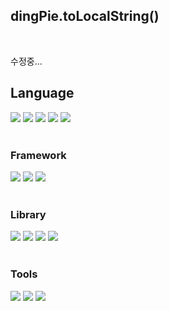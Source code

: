<h2>dingPie.toLocalString()</h2>

<br>

수정중...

<!--내용 부분-->
<h2>Language</h2>
<div>
  <img src="https://img.shields.io/badge/HTML5-E34F26?style=for-the-badge&logo=HTML5&logoColor=white">
  <img src="https://img.shields.io/badge/css3-1572B6.svg?style=for-the-badge&logo=css3&logoColor=white" />
  <img src="https://img.shields.io/badge/javascript-F7DF1E.svg?style=for-the-badge&logo=javascript&logoColor=black" />
  <img src="https://img.shields.io/badge/typescript-1976D2.svg?style=for-the-badge&logo=typescript&logoColor=white" />
  <img src="https://img.shields.io/badge/node.js-5FA04E.svg?style=for-the-badge&logo=node.js&logoColor=white" />
</div>

<br>

<h3>Framework</h3>
<div>
  <img src="https://img.shields.io/badge/react.js-61DAFB.svg?style=for-the-badge&logo=react&logoColor=black" />
  <img src="https://img.shields.io/badge/next.js-white.svg?style=for-the-badge&logo=next.js&logoColor=black" />
  <img src="https://img.shields.io/badge/react%20native-61DAFB.svg?style=for-the-badge&logo=react&logoColor=black" />
</div>

<br>

<h3>Library</h3>
<div>
  <img src="https://img.shields.io/badge/chakra%20ui-319795.svg?style=for-the-badge&logo=chakraui&logoColor=white" />
  <img src="https://img.shields.io/badge/react%20query-FF4154.svg?style=for-the-badge&logo=reactquery&logoColor=white" />
  <img src="https://img.shields.io/badge/react%20hook%20form-EC5990.svg?style=for-the-badge&logo=reacthookform&logoColor=white" />
  <img src="https://img.shields.io/badge/firebase-DD2C00.svg?style=for-the-badge&logo=firebase&logoColor=white" />
</div>

<br>

<h3>Tools</h3>
<div>
  <img src="https://img.shields.io/badge/github-181717.svg?style=for-the-badge&logo=github&logoColor=white" />
  <img src="https://img.shields.io/badge/Notion-F3F3F3.svg?style=for-the-badge&logo=notion&logoColor=black" />
  <img src="https://img.shields.io/badge/slack-4A154B.svg?style=for-the-badge&logo=slack&logoColor=white" />
</div>


<br>
